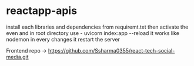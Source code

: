 # reactapp-apis
install each libraries and dependencies from requiremt.txt 
then activate the even 
and in root directory use - uvicorn index:app --reload 
it works like nodemon in every changes it restart the server


Frontend repo -> https://github.com/Ssharma0355/react-tech-social-media.git

